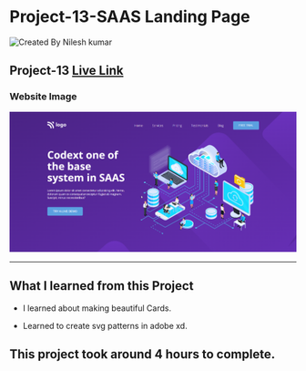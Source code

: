 # Project-13-SAAS Landing Page

![Created By Nilesh kumar](https://img.shields.io/badge/CreatedBy-NileshKumar-brightgreen)

## **Project-13** [Live Link](https://nilesh-project-13.netlify.app/)  

### Website Image
![website img](./screenshots/website%20img.png)
***
## What I learned from this Project

- I learned about making beautiful Cards.

- Learned to create svg patterns in adobe xd.

## This project took around 4 hours to complete.